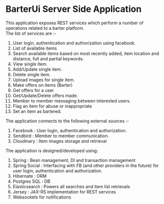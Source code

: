 # BarterUi Server Side Application

This application exposes REST services which perform a number of operations related to a barter platform.
<br>
The list of services are :-
<br>
1.  User login, authentication and authorization using facebook.
2.  List of available items
3.  Search available items based on most recently added, item location and distance, full and partial keywords.
3.  View single item.
4.  Add/Update single item.
5.  Delete single item.
6.  Upload images for single item.
7.  Make offers on items (Barter)
8.  Get offers for a user
9.  Get/Update/Delete offers made.
10. Member to member messaging between interested users.
11. Flag an item for abuse or inappropriate
12. Set an item as bartered.

The application connects to the following external sources :-
<br>
1. Facebook : User login, authentication and authorization.
2. Sendbird : Member to member communication.
3. Cloudinary : Item images storage and retrieval

The application is designed/developed using: <br>
1. Spring : Bean management, DI and transaction management
2. Spring Social : Interfacing with FB (and other providers in the future) for user login, authentication and authorization.
3. Hibernate : ORM
4. Postgres SQL : DB
5. Elasticsearch : Powers all searches and item list retrievals
6. Jersey : JAX-RS implementation for REST services
7. Websockets for notifications


